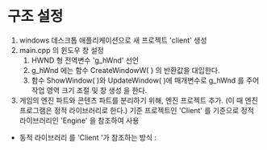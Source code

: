 # 구조 설정

1. windows 데스크톱 애플리케이션으로 새 프로젝트 'client' 생성
2. main.cpp 의 윈도우 창 설정
	1. HWND 형 전역변수 'g_hWnd' 선언
	2. g_hWnd 에는 함수 CreateWindowW( ) 의 반환값을 대입한다.
	3. 함수 ShowWindow( )와 UpdateWindow( )에 매개변수로 g_hWnd 를 주어 작업 영역 크기 조절 및 창 생성 을 한다.
3. 게임의 엔진 파트와 콘텐츠 파트를 분리하기 위해, 엔진 프로젝트 추가. (이 때 엔진 프로그램은 정적 라이브러리로 한다.)
기준 프로젝트인 'Client' 를 기준으로 정적 라이브러리인 'Engine' 을 참조하여 사용
- 동적 라이브러리 를 'Client '가 참조하는 방식 :